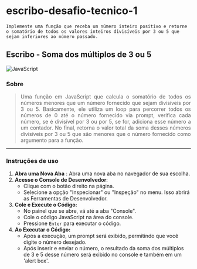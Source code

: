 # escribo-desafio-tecnico-1
    Implemente uma função que receba um número inteiro positivo e retorne o somatório de todos os valores inteiros divisíveis por 3 ou 5 que sejam inferiores ao número passado. 

## Escribo - Soma dos múltiplos de 3 ou 5
![JavaScript](https://img.shields.io/badge/javascript-%23323330.svg?style=for-the-badge&logo=javascript&logoColor=%23F7DF1E)
### Sobre

> <p style="text-align: justify;" >
> Uma função em JavaScript que calcula o somatório de todos os números menores que um número fornecido que sejam divisíveis por 3 ou 5. Basicamente, ele utiliza um loop para percorrer todos os números de 0 até o número fornecido via prompt, verifica cada número, se é divisível por 3 ou por 5, se for, adiciona esse número a um contador. No final, retorna o valor total da soma desses números divisíveis por 3 ou 5 que são menores que o número fornecido como argumento para a função.
>  </p>

<hr>

### Instruções de uso

 1.  **Abra uma Nova Aba** : Abra uma nova aba no navegador de sua escolha.
 2. **Acesse o Console de Desenvolvedor**:
	- Clique com o botão direito na página. 
	- Selecione a opção "Inspecionar" ou "Inspeção" no menu. Isso abrirá as Ferramentas de Desenvolvedor.
 3. **Cole e Execute o Código:**
	- No painel que se abre, vá até a aba "Console".
	- Cole o código JavaScript na área do console.
	 - Pressione `Enter` para executar o código.
 4. **Ao Executar o Código:**
	-   Após a execução, um prompt será exibido, permitindo que você digite o número desejado.
	-   Após inserir e enviar o número, o resultado da soma dos múltiplos de 3 e 5 desse número será exibido no console e também em um 'alert box'.


